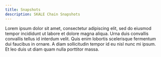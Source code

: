 ```yaml
---
title: Snapshots
description: SKALE Chain Snapshots
---
```


Lorem ipsum dolor sit amet, consectetur adipiscing elit, sed do eiusmod tempor incididunt ut labore et dolore magna aliqua. Urna duis convallis convallis tellus id interdum velit. Quis enim lobortis scelerisque fermentum dui faucibus in ornare. A diam sollicitudin tempor id eu nisl nunc mi ipsum. Et leo duis ut diam quam nulla porttitor massa.
